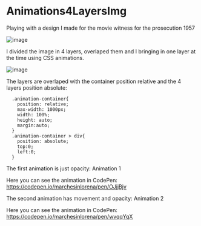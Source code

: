 # Animations4LayersImg

Playing with a design I made for the movie witness for the prosecution 1957

![image](https://user-images.githubusercontent.com/22336407/139516908-882165c7-527e-454f-8837-f07baf6aefb0.png)

I divided the image in 4 layers, overlaped them
and I bringing in one layer at the time using CSS animations.

![image](https://user-images.githubusercontent.com/22336407/139517136-2a349ca2-2a0c-464a-a2de-94a33e048d84.png)

The layers are overlaped with the container position relative and the 4 layers position absolute:

```rd
  .animation-container{
    position: relative;
    max-width: 1000px;
    width: 100%;
    height: auto;
    margin:auto;
  }
  .animation-container > div{
    position: absolute;
    top:0;
    left:0;
  }
````

The first animation is just opacity: Animation 1

Here you can see the animation in CodePen:
https://codepen.io/marchesinlorena/pen/OJjjBjv


The second animation has movement and opacity: Animation 2

Here you can see the animation in CodePen:
https://codepen.io/marchesinlorena/pen/wvqqYqX

